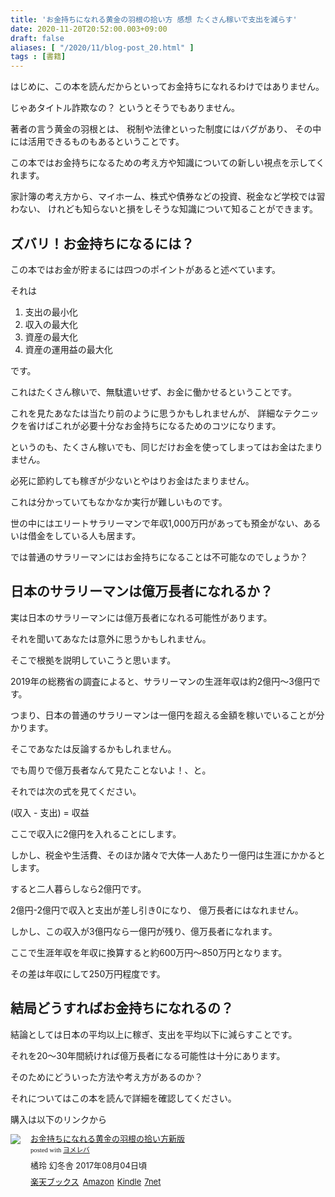 ```yaml
---
title: 'お金持ちになれる黄金の羽根の拾い方 感想 たくさん稼いで支出を減らす'
date: 2020-11-20T20:52:00.003+09:00
draft: false
aliases: [ "/2020/11/blog-post_20.html" ]
tags : [書籍]
---
```


はじめに、この本を読んだからといってお金持ちになれるわけではありません。

じゃあタイトル詐欺なの？ というとそうでもありません。

著者の言う黄金の羽根とは、 税制や法律といった制度にはバグがあり、 その中には活用できるものもあるということです。

この本ではお金持ちになるための考え方や知識についての新しい視点を示してくれます。

家計簿の考え方から、マイホーム、株式や債券などの投資、税金など学校では習わない、 けれども知らないと損をしそうな知識について知ることができます。


## ズバリ！お金持ちになるには？[](#ズバリ！お金持ちになるには？ "ズバリ！お金持ちになるには？")


この本ではお金が貯まるには四つのポイントがあると述べています。

それは

1.  支出の最小化
2.  収入の最大化
3.  資産の最大化
4.  資産の運用益の最大化

です。

これはたくさん稼いで、無駄遣いせず、お金に働かせるということです。

これを見たあなたは当たり前のように思うかもしれませんが、 詳細なテクニックを省けばこれが必要十分なお金持ちになるためのコツになります。

というのも、たくさん稼いでも、同じだけお金を使ってしまってはお金はたまりません。

必死に節約しても稼ぎが少ないとやはりお金はたまりません。

これは分かっていてもなかなか実行が難しいものです。

世の中にはエリートサラリーマンで年収1,000万円があっても預金がない、あるいは借金をしている人も居ます。

では普通のサラリーマンにはお金持ちになることは不可能なのでしょうか？

## 日本のサラリーマンは億万長者になれるか？[](#日本のサラリーマンは億万長者になれるか？ "日本のサラリーマンは億万長者になれるか？")


実は日本のサラリーマンには億万長者になれる可能性があります。

それを聞いてあなたは意外に思うかもしれません。

そこで根拠を説明していこうと思います。

2019年の総務省の調査によると、サラリーマンの生涯年収は約2億円〜3億円です。

つまり、日本の普通のサラリーマンは一億円を超える金額を稼いでいることが分かります。

そこであなたは反論するかもしれません。

でも周りで億万長者なんて見たことないよ！、と。

それでは次の式を見てください。

(収入 - 支出) = 収益

ここで収入に2億円を入れることにします。

しかし、税金や生活費、そのほか諸々で大体一人あたり一億円は生涯にかかるとします。

すると二人暮らしなら2億円です。

2億円-2億円で収入と支出が差し引き0になり、 億万長者にはなれません。

しかし、この収入が3億円なら一億円が残り、億万長者になれます。

ここで生涯年収を年収に換算すると約600万円〜850万円となります。

その差は年収にして250万円程度です。

## 結局どうすればお金持ちになれるの？[](#結局どうすればお金持ちになれるの？ "結局どうすればお金持ちになれるの？")


結論としては日本の平均以上に稼ぎ、支出を平均以下に減らすことです。

それを20〜30年間続ければ億万長者になる可能性は十分にあります。

そのためにどういった方法や考え方があるのか？

それについてはこの本を読んで詳細を確認してください。

購入は以下のリンクから
<div class="booklink-box" style="text-align:left;padding-bottom:20px;font-size:small;zoom: 1;overflow: hidden;"><div class="booklink-image" style="float:left;margin:0 15px 10px 0;"><a href="//af.moshimo.com/af/c/click?a_id=2220301&p_id=56&pc_id=56&pl_id=637&s_v=b5Rz2P0601xu&url=http%3A%2F%2Fbooks.rakuten.co.jp%2Frb%2F15048264%2F" target="_blank" ><img src="https://thumbnail.image.rakuten.co.jp/@0_mall/book/cabinet/6399/9784344426399.jpg?_ex=64x64" style="border: none;" /></a><img src="//i.moshimo.com/af/i/impression?a_id=2220301&p_id=56&pc_id=56&pl_id=637" width="1" height="1" style="border:none;"></div><div class="booklink-info" style="line-height:120%;zoom: 1;overflow: hidden;"><div class="booklink-name" style="margin-bottom:10px;line-height:120%"><a href="//af.moshimo.com/af/c/click?a_id=2220301&p_id=56&pc_id=56&pl_id=637&s_v=b5Rz2P0601xu&url=http%3A%2F%2Fbooks.rakuten.co.jp%2Frb%2F15048264%2F" target="_blank" >お金持ちになれる黄金の羽根の拾い方新版</a><img src="//i.moshimo.com/af/i/impression?a_id=2220301&p_id=56&pc_id=56&pl_id=637" width="1" height="1" style="border:none;"><div class="booklink-powered-date" style="font-size:8pt;margin-top:5px;font-family:verdana;line-height:120%">posted with <a href="https://yomereba.com" rel="nofollow" target="_blank">ヨメレバ</a></div></div><div class="booklink-detail" style="margin-bottom:5px;">橘玲 幻冬舎 2017年08月04日頃    </div><div class="booklink-link2" style="margin-top:10px;"><div class="shoplinkrakuten" style="display:inline;margin-right:5px"><a href="//af.moshimo.com/af/c/click?a_id=2220301&p_id=56&pc_id=56&pl_id=637&s_v=b5Rz2P0601xu&url=http%3A%2F%2Fbooks.rakuten.co.jp%2Frb%2F15048264%2F" target="_blank" >楽天ブックス</a><img src="//i.moshimo.com/af/i/impression?a_id=2220301&p_id=56&pc_id=56&pl_id=637" width="1" height="1" style="border:none;"></div><div class="shoplinkamazon" style="display:inline;margin-right:5px"><a href="//af.moshimo.com/af/c/click?a_id=2220302&p_id=170&pc_id=185&pl_id=4062&s_v=b5Rz2P0601xu&url=https%3A%2F%2Fwww.amazon.co.jp%2Fexec%2Fobidos%2FASIN%2F4344426398" target="_blank" >Amazon</a></div><div class="shoplinkkindle" style="display:inline;margin-right:5px"><a href="//af.moshimo.com/af/c/click?a_id=2220302&p_id=170&pc_id=185&pl_id=4062&s_v=b5Rz2P0601xu&url=https%3A%2F%2Fwww.amazon.co.jp%2Fgp%2Fsearch%3Fkeywords%3D%25E3%2581%258A%25E9%2587%2591%25E6%258C%2581%25E3%2581%25A1%25E3%2581%25AB%25E3%2581%25AA%25E3%2582%258C%25E3%2582%258B%25E9%25BB%2584%25E9%2587%2591%25E3%2581%25AE%25E7%25BE%25BD%25E6%25A0%25B9%25E3%2581%25AE%25E6%258B%25BE%25E3%2581%2584%25E6%2596%25B9%25E6%2596%25B0%25E7%2589%2588%26__mk_ja_JP%3D%2583J%2583%255E%2583J%2583i%26url%3Dnode%253D2275256051" target="_blank" >Kindle</a></div><div class="shoplinkseven" style="display:inline;margin-right:5px"><a href="//af.moshimo.com/af/c/click?a_id=2317554&p_id=932&pc_id=1188&pl_id=12456&s_v=b5Rz2P0601xu&url=http%3A%2F%2F7net.omni7.jp%2Fsearch%2F%3FsearchKeywordFlg%3D1%26keyword%3D9784344426399" target="_blank" >7net<img src="//i.moshimo.com/af/i/impression?a_id=2317554&p_id=932&pc_id=1188&pl_id=12456" width="1" height="1" style="border:none;"></a></div>            	  	  	  	  	</div></div><div class="booklink-footer" style="clear: left"></div></div>
